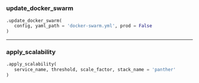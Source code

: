 #


### update_docker_swarm
```python
.update_docker_swarm(
   config, yaml_path = 'docker-swarm.yml', prod = False
)
```


----


### apply_scalability
```python
.apply_scalability(
   service_name, threshold, scale_factor, stack_name = 'panther'
)
```

